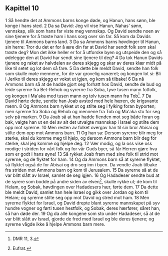 ## Kapittel 10

1 Så hendte det at Ammons barns konge døde, og Hanun, hans sønn, ble konge i hans sted.
2 Da sa David: Jeg vil vise Hanun, Nahas' sønn, vennskap, slik som hans far viste meg vennskap. Og David sendte noen av sine tjenere for å trøste ham i hans sorg over sin far. Så kom da Davids tjenere til Ammons barns land.
3 Da sa Ammons barns høvdinger til Hanun, sin herre: Tror du det er for å ære din far at David har sendt folk som skal trøste deg? Mon det ikke heller er for å utforske byen og utspeide den og så ødelegge den at David har sendt sine tjenere til deg?
4 Da tok Hanun Davids tjenere og raket av halvdelen av deres skjegg og skar av deres klær midt på like til setet og lot dem så fare.
5 Da dette ble meldt David, sendte han folk som skulle møte mennene, for de var grovelig vanæret; og kongen lot si: Bli i Jeriko til deres skjegg er vokst ut igjen, og kom så tilbake!
6 Da nå Ammons barn så at de hadde gjort seg forhatt hos David, sendte de bud og leide syrerne fra Bet-Rehob og syrerne fra Soba, tyve tusen mann fotfolk, og kongen i Ma'aka med tusen mann og tolv tusen mann fra Tob[^1].
7 Da David hørte dette, sendte han Joab avsted med hele hæren, de krigsvante menn.
8 Og Ammons barn rykket ut og stilte seg i fylking foran byporten; men syrerne fra Soba og Rehob og mennene fra Tob og Ma'aka sto for seg selv på marken.
9 Da Joab så at han hadde fienden mot seg både foran og bak, valgte han ut en del av alt det utvalgte mannskap i Israel og stilte dem opp mot syrerne.
10 Men resten av folket overgav han til sin bror Abisai og stilte dem opp mot Ammons barn.
11 Og han sa: Dersom syrerne blir meg for sterke, skal du komme meg til hjelp, og dersom Ammons barn blir deg for sterke, skal jeg komme og hjelpe deg.
12 Vær modig, og la oss vise oss modige i striden for vårt folk og for vår Guds byer, så får Herren gjøre hva som er godt i hans øyne!
13 Så rykket Joab fram med sine folk til strid mot syrerne, og de flyktet for ham.
14 Og da Ammons barn så at syrerne flyktet, så flyktet også de for Abisai og dro seg inn i byen. Da vendte Joab tilbake fra striden mot Ammons barn og kom til Jerusalem.
15 Da syrerne så at de var blitt slått av Israel, samlet de seg igjen.
16 Og Hadadeser sendte bud at de syrere som bodde på andre siden av elven[^2], skulle rykke ut; de kom til Helam, og Sobak, høvdingen over Hadadesers hær, førte dem.
17 Da dette ble meldt David, samlet han hele Israel og gikk over Jordan og kom til Helam; og syrerne stilte seg opp mot David og stred mot ham.
18 Men syrerne flyktet for Israel, og David drepte blant syrerne mannskapet på syv hundre vogner og førti tusen hestfolk, og Sobak, deres hærfører, såret han, så han døde der.
19 Og da alle kongene som sto under Hadadeser, så at de var blitt slått av Israel, gjorde de fred med Israel og ble deres tjenere; og syrerne vågde ikke å hjelpe Ammons barn mere.

[^1]:  DMR 11, 3.
[^2]:  Eufrat.
